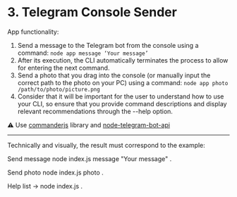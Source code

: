 # 3. Telegram Console Sender

App functionality:

1. Send a message to the Telegram bot from the console using a command:
`node app message ‘Your message’`
2. After its execution, the CLI automatically terminates the process to allow for entering the next command.
3. Send a photo that you drag into the console (or manually input the correct path to the photo on your PC) using a command:
`node app photo /path/to/photo/picture.png`
4. Consider that it will be important for the user to understand how to use your CLI, so ensure that you provide command descriptions and display relevant recommendations through the --help option.

⚠️ Use [commanderjs](https://www.npmjs.com/package/commander) library and [node-telegram-bot-api](https://www.npmjs.com/package/node-telegram-bot-api)

---

Technically and visually, the result must correspond to the example:


Send message node index.js message "Your message"   .

Send photo node index.js photo <path to photo>   .

Help list   ->  node index.js .







